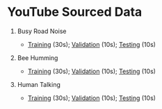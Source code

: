 # YouTube Sourced Data

1. Busy Road Noise	
    * [Training](https://www.youtube.com/watch?v=bz4t22DnDxM)	(30s); [Validation](https://www.youtube.com/watch?v=E8R9SrxqHtQ)	(10s); [Testing](https://www.youtube.com/watch?v=cINDPOLTJQo)	(10s)
			
1. Bee Humming	
    * [Training](https://www.youtube.com/watch?v=B9I5EfKcsHs)	(30s); [Validation](https://www.youtube.com/watch?v=Jf6MHeJoYRA)	(10s); [Testing](https://www.youtube.com/watch?v=cDcvlbBT98Y)	(10s)
			
1. Human Talking	
    * [Training](https://www.youtube.com/watch?v=kMhzo5Y-9nE)	(30s); [Validation](https://www.youtube.com/watch?v=4h52UFJ5gfc)	(10s); [Testing](https://www.youtube.com/watch?v=PaZiFsYWrs0)	(10s)
